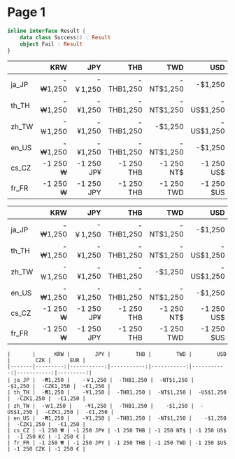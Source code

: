 # Page 1

```kotlin
inline interface Result {
    data class Success() : Result
    object Fail : Result
}
```



|        |      KRW |        JPY |        THB |        TWD |        USD |        CZK |      EUR |
| ------ | -------: | ---------: | ---------: | ---------: | ---------: | ---------: | -------: |
| ja\_JP |  -₩1,250 |    -￥1,250 |  -THB1,250 |  -NT$1,250 |    -$1,250 |  -CZK1,250 |  -€1,250 |
| th\_TH |  -₩1,250 |    -¥1,250 |  -THB1,250 |  -NT$1,250 |  -US$1,250 |  -CZK1,250 |  -€1,250 |
| zh\_TW |  -￦1,250 |    -¥1,250 |  -THB1,250 |    -$1,250 |  -US$1,250 |  -CZK1,250 |  -€1,250 |
| en\_US |  -₩1,250 |    -¥1,250 |  -THB1,250 |  -NT$1,250 |    -$1,250 |  -CZK1,250 |  -€1,250 |
| cs\_CZ | -1 250 ₩ | -1 250 JP¥ | -1 250 THB | -1 250 NT$ | -1 250 US$ |  -1 250 Kč | -1 250 € |
| fr\_FR | -1 250 ₩ | -1 250 JPY | -1 250 THB | -1 250 TWD | -1 250 $US | -1 250 CZK | -1 250 € |

|        |      KRW |        JPY |        THB |        TWD |        USD |        CZK |      EUR |
| ------ | -------: | ---------: | ---------: | ---------: | ---------: | ---------: | -------: |
| ja\_JP |  -₩1,250 |    -￥1,250 |  -THB1,250 |  -NT$1,250 |    -$1,250 |  -CZK1,250 |  -€1,250 |
| th\_TH |  -₩1,250 |    -¥1,250 |  -THB1,250 |  -NT$1,250 |  -US$1,250 |  -CZK1,250 |  -€1,250 |
| zh\_TW |  -￦1,250 |    -¥1,250 |  -THB1,250 |    -$1,250 |  -US$1,250 |  -CZK1,250 |  -€1,250 |
| en\_US |  -₩1,250 |    -¥1,250 |  -THB1,250 |  -NT$1,250 |    -$1,250 |  -CZK1,250 |  -€1,250 |
| cs\_CZ | -1 250 ₩ | -1 250 JP¥ | -1 250 THB | -1 250 NT$ | -1 250 US$ |  -1 250 Kč | -1 250 € |
| fr\_FR | -1 250 ₩ | -1 250 JPY | -1 250 THB | -1 250 TWD | -1 250 $US | -1 250 CZK | -1 250 € |



```
|       |      KRW |        JPY |        THB |        TWD |        USD |        CZK |      EUR |
|-------|---------:|-----------:|-----------:|-----------:|-----------:|-----------:|---------:|
| ja_JP |  -₩1,250 |    -￥1,250 |  -THB1,250 |  -NT$1,250 |    -$1,250 |  -CZK1,250 |  -€1,250 | 
| th_TH |  -₩1,250 |    -¥1,250 |  -THB1,250 |  -NT$1,250 |  -US$1,250 |  -CZK1,250 |  -€1,250 | 
| zh_TW |  -￦1,250 |    -¥1,250 |  -THB1,250 |    -$1,250 |  -US$1,250 |  -CZK1,250 |  -€1,250 | 
| en_US |  -₩1,250 |    -¥1,250 |  -THB1,250 |  -NT$1,250 |    -$1,250 |  -CZK1,250 |  -€1,250 | 
| cs_CZ | -1 250 ₩ | -1 250 JP¥ | -1 250 THB | -1 250 NT$ | -1 250 US$ |  -1 250 Kč | -1 250 € | 
| fr_FR | -1 250 ₩ | -1 250 JPY | -1 250 THB | -1 250 TWD | -1 250 $US | -1 250 CZK | -1 250 € | 
```
